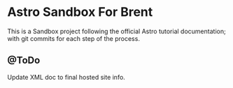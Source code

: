 # Astro Sandbox For Brent

This is a Sandbox project following the official Astro tutorial documentation; with git commits for each step of the process.

@ToDo
---
Update XML doc to final hosted site info.